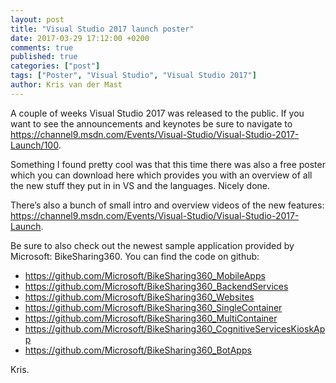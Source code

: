 ```yaml
---
layout: post
title: "Visual Studio 2017 launch poster"
date: 2017-03-29 17:12:00 +0200
comments: true
published: true
categories: ["post"]
tags: ["Poster", "Visual Studio", "Visual Studio 2017"]
author: Kris van der Mast
---
```

A couple of weeks Visual Studio 2017 was released to the public. If you want to see the announcements and keynotes be sure to navigate to https://channel9.msdn.com/Events/Visual-Studio/Visual-Studio-2017-Launch/100.  

Something I found pretty cool was that this time there was also a free poster which you can download here which provides you with an overview of all the new stuff they put in in VS and the languages. Nicely done.  

There’s also a bunch of small intro and overview videos of the new features: https://channel9.msdn.com/Events/Visual-Studio/Visual-Studio-2017-Launch.  

Be sure to also check out the newest sample application provided by Microsoft: BikeSharing360. You can find the code on github:  
- https://github.com/Microsoft/BikeSharing360_MobileApps 
- https://github.com/Microsoft/BikeSharing360_BackendServices 
- https://github.com/Microsoft/BikeSharing360_Websites 
- https://github.com/Microsoft/BikeSharing360_SingleContainer 
- https://github.com/Microsoft/BikeSharing360_MultiContainer 
- https://github.com/Microsoft/BikeSharing360_CognitiveServicesKioskApp 
- https://github.com/Microsoft/BikeSharing360_BotApps 

Kris.